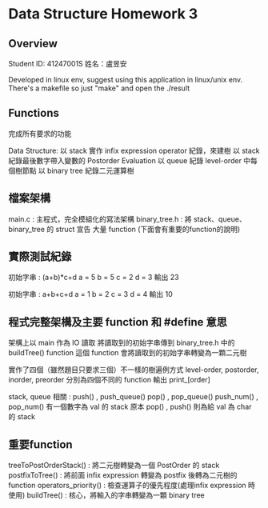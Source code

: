 # Data Structure Homework 3

## Overview

Student ID: 41247001S
姓名：盧昱安

Developed in linux env, suggest using this application in linux/unix env.
There's a makefile so just "make" and open the ./result

## Functions

完成所有要求的功能

Data Structure:
以 stack 實作 infix expression operator 紀錄，來建樹
以 stack 紀錄最後數字帶入變數的 Postorder Evaluation
以 queue 紀錄 level-order 中每個樹節點
以 binary tree 紀錄二元運算樹


## 檔案架構

main.c : 主程式，完全模組化的寫法架構
binary_tree.h : 將 stack、queue、binary_tree 的 struct 宣告
    大量 function (下面會有重要的function的說明)

## 實際測試紀錄

初始字串 : (a+b)*c+d
a = 5
b = 5
c = 2
d = 3 輸出 23

初始字串 : a+b+c+d
a = 1
b = 2
c = 3
d = 4 輸出 10

## 程式完整架構及主要 function 和 #define 意思

架構上以 main 作為 IO 讀取
將讀取到的初始字串傳到 binary_tree.h 中的 buildTree() function
這個 function 會將讀取到的初始字串轉變為一顆二元樹

實作了四個（雖然題目只要求三個）不一樣的樹遍例方式
level-order, postorder, inorder, preorder
分別為四個不同的 function 輸出 print_[order]

stack, queue 相關 :
push() , push_queue()
pop() , pop_queue()
push_num() , pop_num() 有一個數字為 val 的 stack
原本 pop() , push() 則為給 val 為 char 的 stack

## 重要function

treeToPostOrderStack() : 將二元樹轉變為一個 PostOrder 的 stack
postfixToTree() : 將前面 infix expression 轉變為 postfix 後轉為二元樹的 function
operators_priority() : 檢查運算子的優先程度(處理infix expression 時使用)
buildTree() : 核心，將輸入的字串轉變為一顆 binary tree




